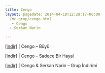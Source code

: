 ```yaml
---
title: Cengo
layout: pagedate: 2014-04-18T12:28:17+00:00
  /mc-grup/cengo.html
   - Cengo
  - Serkan Narin

---
```

<a href="https://cloud.mail.ru/public/0ddea320574a/Cengo%20-%20B%C3%BCy%C3%BC" target="_blank">[indir]</a> | Cengo &#8211; Büyü

<a href="https://cloud.mail.ru/public/62559284a4cc/Cengo%20-%20Sadece%20Bir%20Hayal" target="_blank">[indir]</a> | Cengo &#8211; Sadece Bir Hayal

<a href="https://cloud.mail.ru/public/5430e46f0dab/Cengo%20%26%20Serkan%20Narin%20-%20Grup%20%C4%B0ndirimi" target="_blank">[indir]</a> | Cengo & Serkan Narin &#8211; Grup İndirimi